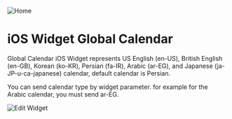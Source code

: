 ![Home](https://user-images.githubusercontent.com/1549069/98928650-46e30980-24ef-11eb-9b63-677e9feca673.jpg)

# iOS Widget Global Calendar


Global Calendar iOS Widget represents US English (en-US), British English (en-GB), Korean (ko-KR), Persian (fa-IR), Arabic (ar-EG), and Japanese (ja-JP-u-ca-japanese) calendar, default calendar is Persian.

You can send calendar type by widget parameter. for example for the Arabic calendar, you must send ar-EG.

![Edit Widget](https://user-images.githubusercontent.com/1549069/98928669-506c7180-24ef-11eb-8f43-a931e7a0f3fa.png)
